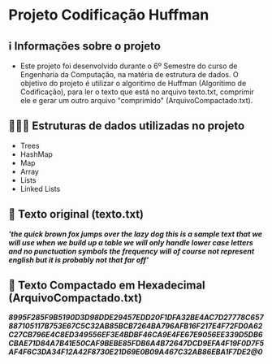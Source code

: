 # Projeto Codificação Huffman

## **ℹ️ Informações sobre o projeto**

 - Este projeto foi desenvolvido durante o 6º Semestre do curso de Engenharia da Computação, na matéria de estrutura de dados. O objetivo do projeto é utilizar o algoritimo de Huffman (Algoritimo de Codificação), para ler o texto que está no arquivo texto.txt, comprimir ele e gerar um outro arquivo "comprimido" (ArquivoCompactado.txt).


## **🧑🏻‍💻 Estruturas de dados utilizadas no projeto**

- Trees
- HashMap
- Map
- Array
- Lists
- Linked Lists

## **📝 Texto original (texto.txt)**
***'the quick brown fox jumps over the lazy dog this is a sample text that we will use when we build up a table we will only handle lower case letters and no punctuation symbols the frequency will of course not represent english but it is probably not that far off'***

## **📝 Texto Compactado em Hexadecimal (ArquivoCompactado.txt)**
***8995F285F9B5190D3D98DDE29457EDD20F1DFA32BE4AC7D27778C657887105117B753E67C5C32AB85BCB7264BA796AFB16F217E4F72FD0A62C27CB796E4C8ED349556EF3E4BDBF46CA9E4FE67E9056EE339D5DB6CBAE71D84A7B41E50CAF9BEBE85FDB6A4B72647DCD9EFA4F19F0D7F5AF4F6C3DA34F12A42F8730E21D69E0B09A467C32AB86EBA1F7DE2@0***


